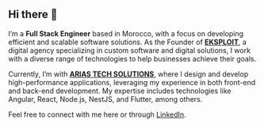 ## Hi there 👋

I’m a **Full Stack Engineer** based in Morocco, with a focus on developing efficient and scalable software solutions. As the Founder of [**EKSPLOIT**](https://eksploit.com), a digital agency specializing in custom software and digital solutions, I work with a diverse range of technologies to help businesses achieve their goals.

Currently, I’m with [**ARIAS TECH SOLUTIONS**](https://github.com/ariastechsolutions), where I design and develop high-performance applications, leveraging my experience in both front-end and back-end development. My expertise includes technologies like Angular, React, Node.js, NestJS, and Flutter, among others.

Feel free to connect with me here or through [LinkedIn](https://linkedin.com/in/chihabjraoui).
